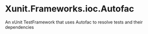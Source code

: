 # Xunit.Frameworks.ioc.Autofac
An xUnit TestFramework that uses Autofac to resolve tests and their dependencies
